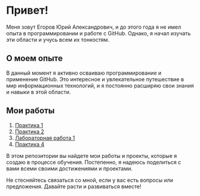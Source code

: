 
# Привет!

Меня зовут Егоров Юрий Александрович, и до этого года я не имел опыта в программировании и работе с GitHub. Однако, я начал изучать эти области и учусь всем их тонкостям.

## О моем опыте

В данный момент я активно осваиваю программирование и применение GitHub. Это интересное и увлекательное путешествие в мир информационных технологий, и я постоянно расширяю свои знания и навыки в этой области.

## Мои работы

1. [Практика 1 ](https://github.com/AJDragon01/TOIB_Egorov/tree/practica_1) 
2. [Практика 2](https://github.com/AJDragon01/TOIB_Egorov/tree/practica_2) 
3. [Лабораторная работа 1](https://github.com/AJDragon01/TOIB_Egorov/tree/lab_1) 
4. [Практика 4](https://github.com/AJDragon01/TOIB_Egorov/blob/practica_3/practic4/readme.md.md)

В этом репозитории вы найдете мои работы и проекты, которые я создаю в процессе обучения. Постепенно, я надеюсь поделиться с вами всеми своими достижениями и проектами.

Не стесняйтесь связаться со мной, если у вас есть вопросы или предложения. Давайте расти и развиваться вместе!
